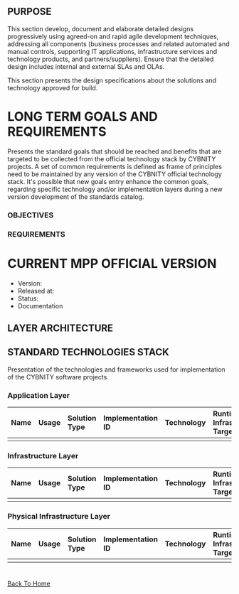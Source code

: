 ## PURPOSE
This section develop, document and elaborate detailed designs progressively using agreed-on and rapid agile development techniques, addressing all components (business processes and related automated and manual controls, supporting IT applications, infrastructure services and technology products, and partners/suppliers). Ensure that the detailed design includes internal and external SLAs and OLAs.

This section presents the design specifications about the solutions and technology approved for build.

# LONG TERM GOALS AND REQUIREMENTS
Presents the standard goals that should be reached and benefits that are targeted to be collected from the official technology stack by CYBNITY projects.
A set of common requirements is defined as frame of principles need to be maintained by any version of the CYBNITY official technology stack.
It's possible that new goals entry enhance the common goals, regarding specific technology and/or implementation layers during a new version development of the standards catalog.

### OBJECTIVES
### REQUIREMENTS

# CURRENT MPP OFFICIAL VERSION
- Version:
- Released at:
- Status:
- Documentation

## LAYER ARCHITECTURE

## STANDARD TECHNOLOGIES STACK
Presentation of the technologies and frameworks used for implementation of the CYBNITY software projects.

### Application Layer

| Name | Usage | Solution Type | Implementation ID | Technology | Runtime Infrastructure Target |
| :--- | :--- | :--- | :--- | :--- | :--- |
| | | | | | |


### Infrastructure Layer

| Name | Usage | Solution Type | Implementation ID | Technology | Runtime Infrastructure Target |
| :--- | :--- | :--- | :--- | :--- | :--- |
| | | | | | |


### Physical Infrastructure Layer

| Name | Usage | Solution Type | Implementation ID | Technology | Runtime Infrastructure Target |
| :--- | :--- | :--- | :--- | :--- | :--- |
| | | | | | |

#
[Back To Home](../README.md)
